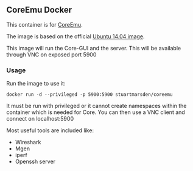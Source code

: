 ## CoreEmu Docker

This container is for [CoreEmu](http://www.nrl.navy.mil/itd/ncs/products/core).

The image is based on the official [Ubuntu 14.04 image](https://registry.hub.docker.com/_/ubuntu/).

This image will run the Core-GUI and the server. This will be available through VNC on exposed port 5900

### Usage

Run the image to use it:

    docker run -d --privileged -p 5900:5900 stuartmarsden/coreemu

It must be run with privileged or it cannot create namespaces within the container which is needed for Core. You can then use a VNC client and connect on localhost:5900

Most useful tools are included like:
* Wireshark
* Mgen
* iperf
* Openssh server
